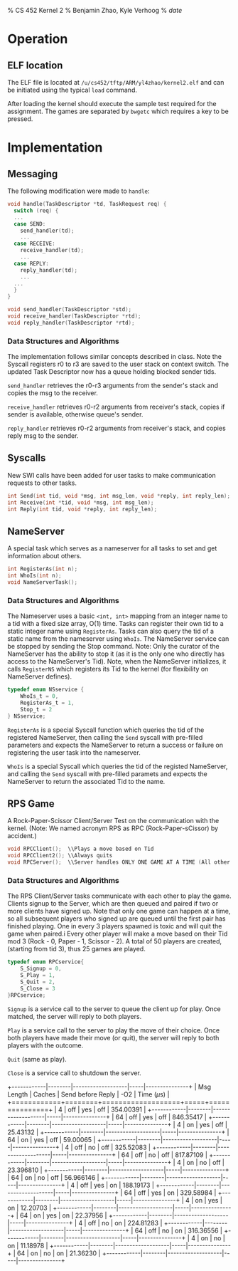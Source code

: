 % CS 452 Kernel 2 
% Benjamin Zhao, Kyle Verhoog
% $date$


# Operation
## ELF location
The ELF file is located at `/u/cs452/tftp/ARM/yl4zhao/kernel2.elf` and can be
initiated using the typical `load` command.

After loading the kernel should execute the sample test required for the
assignment. The games are separated by `bwgetc` which requires a key to be
pressed.




# Implementation

## Messaging

The following modification were made to `handle`:

```c
void handle(TaskDescriptor *td, TaskRequest req) {
  switch (req) {
  ...
  case SEND:
    send_handler(td);
    ... 
  case RECEIVE:
    receive_handler(td);
    ...
  case REPLY:
    reply_handler(td);
    ...
  ...
  }
}

void send_handler(TaskDescriptor *std);
void receive_handler(TaskDescriptor *rtd);
void reply_handler(TaskDescriptor *rtd);
```

### Data Structures and Algorithms

The implementation follows similar concepts described in class. Note the Syscall registers r0 to r3 are saved to the user stack on context switch. The updated Task Descriptor now has a queue holding blocked sender tids.

`send_handler` retrieves the r0-r3 arguments from the sender's stack and copies the msg to the receiver.

`receive_handler` retrieves r0-r2 arguments from receiver's stack, copies if sender is available, otherwise queue's sender.

`reply_handler` retrieves r0-r2 arguments from receiver's stack, and copies reply msg to the sender.

## Syscalls

New SWI calls have been added for user tasks to make communication requests to other tasks.

```c
int Send(int tid, void *msg, int msg_len, void *reply, int reply_len);
int Receive(int *tid, void *msg, int msg_len);
int Reply(int tid, void *reply, int reply_len);
```

## NameServer

A special task which serves as a nameserver for all tasks to set and get information about others.

```c
int RegisterAs(int n);
int WhoIs(int n);
void NameServerTask();
```

### Data Structures and Algorithms

The Nameserver uses a basic `<int, int>` mapping from an integer name to a tid with a fixed size array, O(1) time. Tasks can register their own tid to a static integer name using `RegisterAs`. Tasks can also query the tid of a static name from the nameserver using `WhoIs`. The NameServer service can be stopped by sending the Stop command. Note: Only the curator of the NameServer has the ability to stop it (as it is the only one who directly has access to the NameServer's Tid). Note, when the NameServer initializes, it calls `RegisterNS` which registers its Tid to the kernel (for flexibility on NameServer defines). 

```c
typedef enum NSservice {
	WhoIs_t = 0,
	RegisterAs_t = 1,
	Stop_t = 2
} NSservice;

```

`RegisterAs` is a special Syscall function which queries the tid of the registered NameServer, then calling the `Send` syscall with pre-filled parameters and expects the NameServer to return a success or failure on registering the user task into the nameserver.

`WhoIs` is a special Syscall which queries the tid of the registed NameServer, and calling the `Send` syscall with pre-filled paramets and expects the NameServer to return the associated Tid to the name.


## RPS Game

A Rock-Paper-Scissor Client/Server Test on the communication with the kernel. (Note: We named acronym RPS as RPC (Rock-Paper-sCissor) by accident.)

```c
void RPCClient();  \\Plays a move based on Tid
void RPCClient2(); \\Always quits 
void RPCServer();  \\Server handles ONLY ONE GAME AT A TIME (All other players are queued)
```

### Data Structures and Algorithms

The RPS Client/Server tasks communicate with each other to play the game. Clients signup to the Server, which are then queued and paired if two or more clients have signed up. Note that only one game can happen at a time, so all subsequent players who signed up are queued until the first pair has finished playing. One in every 3 players spawned is toxic and will quit the game when paired.i Every other player will make a move based on their Tid mod 3 (Rock - 0, Paper - 1, Scissor - 2). A total of 50 players are created, (starting from tid 3), thus 25 games are played.

```c
typedef enum RPCservice{
	S_Signup = 0,
	S_Play = 1,
	S_Quit = 2,
	S_Close = 3
}RPCservice;
```

`Signup` is a service call to the server to queue the client up for play. Once matched, the server will reply to both players.

`Play` is a service call to the server to play the move of their choice. Once both players have made their move (or quit), the server will reply to both players with the outcome.

`Quit` (same as play).

`Close` is a service call to shutdown the server.

+------------|--------|-------------------|-----|---------------+
| Msg Length | Caches | Send before Reply | -O2 | Time ($\mu$s) |
+============+========+===================+=====+===============+
|          4 | off    | yes               | off |     354.00391 |
+------------|--------|-------------------|-----|---------------+
|         64 | off    | yes               | off |     846.35417 |
+------------|--------|-------------------|-----|---------------+
|          4 | on     | yes               | off |      25.43132 |
+------------|--------|-------------------|-----|---------------+
|         64 | on     | yes               | off |      59.00065 |
+------------|--------|-------------------|-----|---------------+
|          4 | off    | no                | off |     325.52083 |
+------------|--------|-------------------|-----|---------------+
|         64 | off    | no                | off |     817.87109 |
+------------|--------|-------------------|-----|---------------+
|          4 | on     | no                | off |     23.396810 |
+------------|--------|-------------------|-----|---------------+
|         64 | on     | no                | off |     56.966146 |
+------------|--------|-------------------|-----|---------------+
|          4 | off    | yes               | on  |     188.19173 |
+------------|--------|-------------------|-----|---------------+
|         64 | off    | yes               | on  |     329.58984 |
+------------|--------|-------------------|-----|---------------+
|          4 | on     | yes               | on  |      12.20703 |
+------------|--------|-------------------|-----|---------------+
|         64 | on     | yes               | on  |      22.37956 |
+------------|--------|-------------------|-----|---------------+
|          4 | off    | no                | on  |     224.81283 |
+------------|--------|-------------------|-----|---------------+
|         64 | off    | no                | on  |     316.36556 |
+------------|--------|-------------------|-----|---------------+
|          4 | on     | no                | on  |      11.18978 |
+------------|--------|-------------------|-----|---------------+
|         64 | on     | no                | on  |      21.36230 |
+------------|--------|-------------------|-----|---------------+

